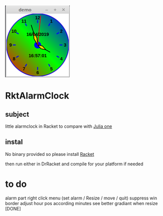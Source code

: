 ![splash image](images/RktClock.png) 
# RktAlarmClock
## subject

little alarmclock in Racket to compare with [Julia one](https://github.com/nodrygo/jAnalogAlarmClock)   

## instal

No binary provided so please install [Racket](https://racket-lang.org/)

then run either in DrRacket and compile for your platform if needed   

# to do
alarm part 
right click menu  (set alarm / Resize / move / quit)
suppress win border
adjust hour pos according minutes
see better gradiant when resize [DONE]
